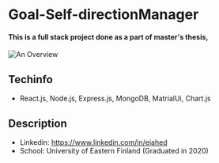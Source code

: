 # Goal-Self-directionManager
#### This is a full stack project done as a part of master's thesis, 

![An Overview](https://media-exp1.licdn.com/dms/image/C4D2DAQEsS_8KCACy8w/profile-treasury-image-shrink_8192_8192/0/1605222175940?e=1634389200&v=beta&t=U81pohYFxRvAnTTciNiVa92v6-IjBrmxLN5k39m_3O4)


## Techinfo
* React.js, Node.js, Express.js, MongoDB, MatrialUi, Chart.js

## Description
* Linkedin: https://www.linkedin.com/in/ejahed
* School: University of Eastern Finland (Graduated in 2020)

